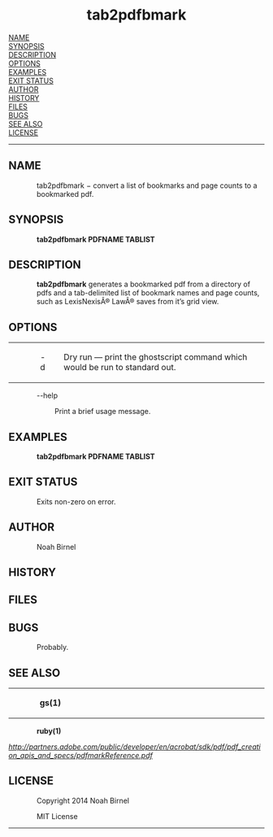<html>
<head>
<meta name="generator" content="groff -Thtml, see www.gnu.org">
<meta http-equiv="Content-Type" content="text/html; charset=US-ASCII">
<meta name="Content-Style" content="text/css">
<title>tab2pdfbmark</title>

</head>
<body>

<h1 align="center">tab2pdfbmark</h1>

<a href="#NAME">NAME</a><br>
<a href="#SYNOPSIS">SYNOPSIS</a><br>
<a href="#DESCRIPTION">DESCRIPTION</a><br>
<a href="#OPTIONS">OPTIONS</a><br>
<a href="#EXAMPLES">EXAMPLES</a><br>
<a href="#EXIT STATUS">EXIT STATUS</a><br>
<a href="#AUTHOR">AUTHOR</a><br>
<a href="#HISTORY">HISTORY</a><br>
<a href="#FILES">FILES</a><br>
<a href="#BUGS">BUGS</a><br>
<a href="#SEE ALSO">SEE ALSO</a><br>
<a href="#LICENSE">LICENSE</a><br>

<hr>


<h2>NAME
<a name="NAME"></a>
</h2>


<p style="margin-left:11%; margin-top: 1em">tab2pdfbmark
&minus; convert a list of bookmarks and page counts to a
bookmarked pdf.</p>

<h2>SYNOPSIS
<a name="SYNOPSIS"></a>
</h2>



<p style="margin-left:11%; margin-top: 1em"><b>tab2pdfbmark
PDFNAME TABLIST</b></p>

<h2>DESCRIPTION
<a name="DESCRIPTION"></a>
</h2>



<p style="margin-left:11%; margin-top: 1em"><b>tab2pdfbmark</b>
generates a bookmarked pdf from a directory of pdfs and a
tab-delimited list of bookmark names and page counts, such
as LexisNexis&Acirc;&reg; Law&Acirc;&reg; saves from
it&rsquo;s grid view.</p>

<h2>OPTIONS
<a name="OPTIONS"></a>
</h2>


<table width="100%" border="0" rules="none" frame="void"
       cellspacing="0" cellpadding="0">
<tr valign="top" align="left">
<td width="11%"></td>
<td width="3%">


<p style="margin-top: 1em">-d</p></td>
<td width="4%"></td>
<td width="82%">


<p style="margin-top: 1em">Dry run &mdash; print the
ghostscript command which would be run to standard out.</p></td></tr>
</table>

<p style="margin-left:11%;">--help</p>

<p style="margin-left:18%;">Print a brief usage
message.</p>

<h2>EXAMPLES
<a name="EXAMPLES"></a>
</h2>



<p style="margin-left:11%; margin-top: 1em"><b>tab2pdfbmark
PDFNAME TABLIST</b></p>

<h2>EXIT STATUS
<a name="EXIT STATUS"></a>
</h2>


<p style="margin-left:11%; margin-top: 1em">Exits non-zero
on error.</p>

<h2>AUTHOR
<a name="AUTHOR"></a>
</h2>


<p style="margin-left:11%; margin-top: 1em">Noah Birnel</p>

<h2>HISTORY
<a name="HISTORY"></a>
</h2>


<h2>FILES
<a name="FILES"></a>
</h2>


<h2>BUGS
<a name="BUGS"></a>
</h2>


<p style="margin-left:11%; margin-top: 1em">Probably.</p>

<h2>SEE ALSO
<a name="SEE ALSO"></a>
</h2>


<table width="100%" border="0" rules="none" frame="void"
       cellspacing="0" cellpadding="0">
<tr valign="top" align="left">
<td width="11%"></td>
<td width="7%">


<p style="margin-top: 1em"><b>gs(1)</b></p></td>
<td width="82%">
</td></tr>
</table>

<p style="margin-left:11%;"><b>ruby(1)</b> <i><br>

http://partners.adobe.com/public/developer/en/acrobat/sdk/pdf/pdf_creation_apis_and_specs/pdfmarkReference.pdf</i></p>

<h2>LICENSE
<a name="LICENSE"></a>
</h2>


<p style="margin-left:11%; margin-top: 1em">Copyright 2014
Noah Birnel</p>

<p style="margin-left:11%; margin-top: 1em">MIT License</p>
<hr>
</body>
</html>
